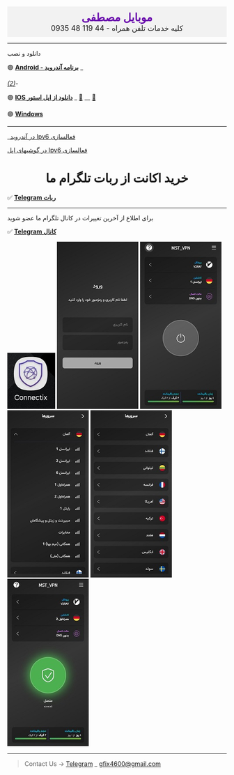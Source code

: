 <html lang="fa">
<head>
    <meta charset="UTF-8">
    <meta name="viewport" content="width=device-width, initial-scale=1.0">
    <title>وب‌سایت موبایل مصطفی</title>
    <style>
        .header {
            text-align: center;
            background-color: #f2f2f2;
            padding: 10px;
            font-size: 1.2em;
        }
        .header .brand {
            font-size: 1.5em;
            color: #6a0dad; /* رنگ بنفش برای تمایز */
            font-weight: bold;
        }
    </style>
</head>
<body>

<div class="header">
    <span class="brand">موبایل مصطفی</span><br>
    کلیه خدمات تلفن همراه - 44 119 48 0935
</div>

<!-- سایر محتوای صفحه شما اینجا قرار می‌گیرد -->

</body>
</html>

---

<left> 
        <p>
          دانلود و نصب 
        </p>
</left>



🟣 [**Android - برنامه آندروید**](https://apps.irancdn.org/android/connectix-2.3.2-univ.apk)  _  

[*(2)*](https://drive.google.com/file/d/1M2rQ3EVxl1rZN1MALqthGV9U9tj_svls/view?usp=sharing)- 

 
🟣 [**IOS دانلود از اپل استور**](https://testflight.apple.com/join/FQkEGDfX "مخصوص گوشیهای آیفون")  _ [🎥](https://drive.google.com/file/d/1ZNYhNTZCxctBvze1bEsSok4ujWjHx756/view?usp=drive_web "فیلم نصب روی آیفون") __ [🎥](https://www.aparat.com/v/OS1ZX)



🟣 [**Windows**](https://apps.irancdn.org/windows/Connectix-2.2.0.zip "مخصوص ویندوز ")



---
_[در آندروید Ipv6 فعالسازی](https://www.aparat.com/v/ndu013x)



[در گوشیهای اپل Ipv6 فعالسازی](https://mobileconfig.azurewebsites.net/) 
<h1>
<center> 
 خرید اکانت از ربات تلگرام ما
</center>
</h1>

✅ [**Telegram ربات**](https://t.me/mst_vpn_bot)




---
برای اطلاع از آخرین تغییرات در کانال تلگرام ما عضو شوید

✅ [**Telegram کانال**](https://t.me/+QDqHzG8cLuQ1Y2E8)


<img src="image/c4.jpg" />

<img src="image/1.jpg" />

<img src="image/2.jpg" />

<img src="image/4.jpg" />

<img src="image/3.jpg" />

<img src="image/5.jpg" />

__________________________________________

> Contact Us → [Telegram](http://t.me/fastfixgsm) _ [gfix4600@gmail.com](mailto:gfix4600@gmail.com)       


